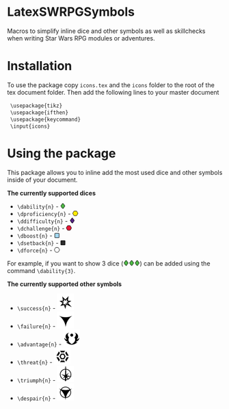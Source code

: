 # LatexSWRPGSymbols
Macros to simplify inline dice and other symbols as well as skillchecks when writing Star Wars RPG modules or adventures.

# Installation
To use the package copy ``icons.tex`` and the ``icons`` folder to the root of the tex document folder.
Then add the following lines to your master document
```
 \usepackage{tikz}
 \usepackage{ifthen}
 \usepackage{keycommand}
 \input{icons}
```

# Using the package
This package allows you to inline add the most used dice and other symbols inside of your document. 

__The currently supported dices__
  * ``\dability{n}`` - ![Ability](https://github.com/Razesdark/LatexSWRPGSymbols/blob/master/icons/dice_ability.png?raw=true) 
  * ``\dproficiency{n}`` - ![Ability](https://github.com/Razesdark/LatexSWRPGSymbols/blob/master/icons/dice_prof.png?raw=true)
  * ``\ddifficulty{n}`` - ![Ability](https://github.com/Razesdark/LatexSWRPGSymbols/blob/master/icons/dice_difficulty.png?raw=true)
  * ``\dchallenge{n}`` - ![Ability](https://github.com/Razesdark/LatexSWRPGSymbols/blob/master/icons/dice_challenge.png?raw=true)
  * ``\dboost{n}`` - ![Ability](https://github.com/Razesdark/LatexSWRPGSymbols/blob/master/icons/dice_boost.png?raw=true)
  * ``\dsetback{n}`` - ![Ability](https://github.com/Razesdark/LatexSWRPGSymbols/blob/master/icons/dice_setback.png?raw=true)
  * ``\dforce{n}`` - ![Ability](https://github.com/Razesdark/LatexSWRPGSymbols/blob/master/icons/dice_force.png?raw=true)
  
  For example, if you want to show 3 dice (![Ability](https://github.com/Razesdark/LatexSWRPGSymbols/blob/master/icons/dice_ability.png?raw=true)![Ability](https://github.com/Razesdark/LatexSWRPGSymbols/blob/master/icons/dice_ability.png?raw=true)![Ability](https://github.com/Razesdark/LatexSWRPGSymbols/blob/master/icons/dice_ability.png?raw=true)) can be added using the command ``\dability{3}``.

__The currently supported other symbols__
* ``\success{n}`` - ![Ability](https://github.com/Razesdark/LatexSWRPGSymbols/blob/master/icons/sym_success.png?raw=true)
* ``\failure{n}`` - ![Ability](https://github.com/Razesdark/LatexSWRPGSymbols/blob/master/icons/sym_failure.png?raw=true)
* ``\advantage{n}`` - ![Ability](https://github.com/Razesdark/LatexSWRPGSymbols/blob/master/icons/sym_advantage.png?raw=true)
* ``\threat{n}`` - ![Ability](https://github.com/Razesdark/LatexSWRPGSymbols/blob/master/icons/sym_threat.png?raw=true)
* ``\triumph{n}`` - ![Ability](https://github.com/Razesdark/LatexSWRPGSymbols/blob/master/icons/sym_triumph.png?raw=true)
* ``\despair{n}`` - ![Ability](https://github.com/Razesdark/LatexSWRPGSymbols/blob/master/icons/sym_despair.png?raw=true)
